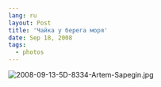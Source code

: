 ```yaml
---
lang: ru
layout: Post
title: 'Чайка у берега моря'
date: Sep 18, 2008
tags:
  - photos
---
```


![2008-09-13-5D-8334-Artem-Sapegin.jpg](photo://621)
